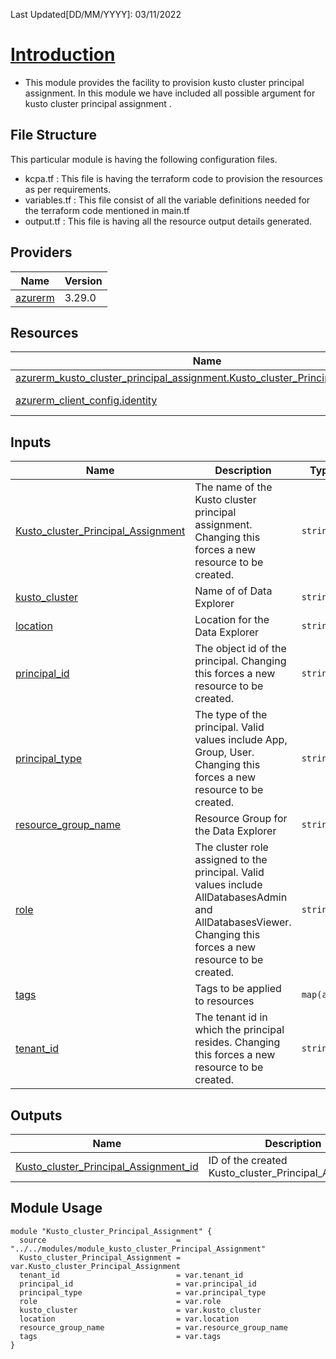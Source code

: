 <!-- BEGIN_TF_DOCS -->
Last Updated[DD/MM/YYYY]: 03/11/2022
# <u> Introduction </u>
* This module provides the facility to provision kusto cluster principal assignment. In this module we have included all possible argument for kusto cluster principal assignment .

## File Structure 
This particular module is having the following configuration files.
- kcpa.tf : This file is having the terraform code to provision the resources as per requirements.
- variables.tf : This file consist of all the variable definitions needed for the terraform code mentioned in main.tf
- output.tf : This file is having all the resource output details generated.





## Providers

| Name | Version |
|------|---------|
| <a name="provider_azurerm"></a> [azurerm](#provider\_azurerm) | 3.29.0 |



## Resources

| Name | Type |
|------|------|
| [azurerm_kusto_cluster_principal_assignment.Kusto_cluster_Principal_Assignment](https://registry.terraform.io/providers/hashicorp/azurerm/latest/docs/resources/kusto_cluster_principal_assignment) | resource |
| [azurerm_client_config.identity](https://registry.terraform.io/providers/hashicorp/azurerm/latest/docs/data-sources/client_config) | data source |

## Inputs

| Name | Description | Type | Default | Required |
|------|-------------|------|---------|:--------:|
| <a name="input_Kusto_cluster_Principal_Assignment"></a> [Kusto\_cluster\_Principal\_Assignment](#input\_Kusto\_cluster\_Principal\_Assignment) | The name of the Kusto cluster principal assignment. Changing this forces a new resource to be created. | `string` | n/a | yes |
| <a name="input_kusto_cluster"></a> [kusto\_cluster](#input\_kusto\_cluster) | Name of of Data Explorer | `string` | n/a | yes |
| <a name="input_location"></a> [location](#input\_location) | Location for the Data Explorer | `string` | n/a | yes |
| <a name="input_principal_id"></a> [principal\_id](#input\_principal\_id) | The object id of the principal. Changing this forces a new resource to be created. | `string` | n/a | yes |
| <a name="input_principal_type"></a> [principal\_type](#input\_principal\_type) | The type of the principal. Valid values include App, Group, User. Changing this forces a new resource to be created. | `string` | n/a | yes |
| <a name="input_resource_group_name"></a> [resource\_group\_name](#input\_resource\_group\_name) | Resource Group for the Data Explorer | `string` | n/a | yes |
| <a name="input_role"></a> [role](#input\_role) | The cluster role assigned to the principal. Valid values include AllDatabasesAdmin and AllDatabasesViewer. Changing this forces a new resource to be created. | `string` | n/a | yes |
| <a name="input_tags"></a> [tags](#input\_tags) | Tags to be applied to resources | `map(any)` | n/a | yes |
| <a name="input_tenant_id"></a> [tenant\_id](#input\_tenant\_id) | The tenant id in which the principal resides. Changing this forces a new resource to be created. | `string` | n/a | yes |

## Outputs

| Name | Description |
|------|-------------|
| <a name="output_Kusto_cluster_Principal_Assignment_id"></a> [Kusto\_cluster\_Principal\_Assignment\_id](#output\_Kusto\_cluster\_Principal\_Assignment\_id) | ID of the created Kusto\_cluster\_Principal\_Assignment |
## Module Usage
```
module "Kusto_cluster_Principal_Assignment" {
  source                             = "../../modules/module_kusto_cluster_Principal_Assignment"
  Kusto_cluster_Principal_Assignment = var.Kusto_cluster_Principal_Assignment
  tenant_id                          = var.tenant_id
  principal_id                       = var.principal_id
  principal_type                     = var.principal_type
  role                               = var.role
  kusto_cluster                      = var.kusto_cluster
  location                           = var.location
  resource_group_name                = var.resource_group_name
  tags                               = var.tags
}
```
<!-- END_TF_DOCS -->